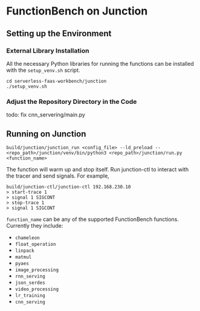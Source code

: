 # FunctionBench on Junction 
## Setting up the Environment 
### External Library Installation
All the necessary Python libraries for running the functions can be installed with the `setup_venv.sh` script.
```
cd serverless-faas-workbench/junction
./setup_venv.sh
```
### Adjust the Repository Directory in the Code
todo: fix cnn_servering/main.py

## Running on Junction 
```
build/junction/junction_run <config_file> --ld_preload -- <repo_path>/junction/venv/bin/python3 <repo_path>/junction/run.py <function_name>
```
The function will warm up and stop itself. Run junction-ctl to interact with the tracer and send signals. For example, 
```
build/junction-ctl/junction-ctl 192.168.230.10 
> start-trace 1 
> signal 1 SIGCONT
> stop-trace 1
> signal 1 SIGCONT
```

`function_name` can be any of the supported FunctionBench functions. Currently they include:
- `chameleon` 
- `float_operation`
- `linpack`
- `matmul`
- `pyaes`
- `image_processing`
- `rnn_serving`
- `json_serdes`
- `video_processing`
- `lr_training`
- `cnn_serving`
